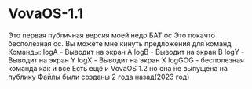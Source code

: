 # VovaOS-1.1
Это первая публичная версия моей недо БАТ ос
Это покачто бесполезная ос. Вы можете мне кинуть предложения для команд
Команды: logA - Выводит на экран А
logB - Выводит на экран В
logY - Выводит на экран Y
logX - Выводит на экран X
logGOG - бесполезная команда как и все
Есть ещё и VovaOS 1.2 но она не выпущена на публику
Файлы были созданы 2 года назад(2023 год)
